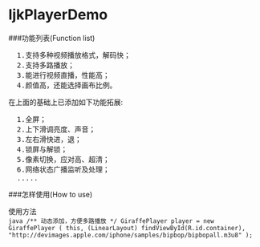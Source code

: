 # IjkPlayerDemo

###功能列表(Function list)
<pre>
&emsp;&emsp;1.支持多种视频播放格式，解码快；
&emsp;&emsp;2.支持多路播放；
&emsp;&emsp;3.能进行视频直播，性能高；
&emsp;&emsp;4.颜值高，还能选择画布比例。
</pre>
        
在上面的基础上已添加如下功能拓展:
<pre>
&emsp;&emsp;1.全屏；
&emsp;&emsp;2.上下滑调亮度、声音；
&emsp;&emsp;3.左右滑快进，退；
&emsp;&emsp;4.锁屏与解锁；
&emsp;&emsp;5.像素切换，应对高、超清；
&emsp;&emsp;6.网络状态广播监听及处理；
&emsp;&emsp;.....
</pre>

###怎样使用(How to use)

使用方法</br>
``java
/** 动态添加，方便多路播放 */
GiraffePlayer player = new GiraffePlayer
                    (
                            this,
                            (LinearLayout) findViewById(R.id.container),
                            "http://devimages.apple.com/iphone/samples/bipbop/bipbopall.m3u8"
                    );
``
